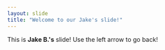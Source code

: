 ```yaml
---
layout: slide
title: "Welcome to our Jake's slide!"
---
```

This is __Jake B.'s__ slide!
Use the left arrow to go back!
